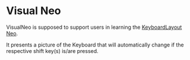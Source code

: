 # Visual Neo

VisualNeo is supposed to support users in learning the [KeyboardLayout Neo](http://www.neo-layout.org/).

It presents a picture of the Keyboard that will automatically change if the respective shift key(s) is/are pressed.